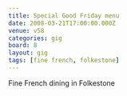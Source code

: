 ```yaml
---
title: Special Good Friday menu
date: 2008-03-21T17:00:00.000Z
venue: v58
categories: gig
board: 8
layout: gig
tags: [fine french, folkestone]
---
```

Fine French dining in Folkestone